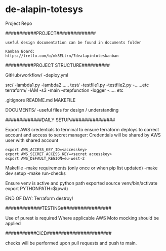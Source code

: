 # de-alapin-totesys
Project Repo

###########PROJECT##############

	useful design documentation can be found in documents folder

	Kanban Board:
	https://trello.com/b/mk8ELtrn/7dealapintoteskanban


##########PROJECT STRUCTURE##########

GitHub/workflow/
	-deploy.yml

src/
	-lambda1.py
	-lambda2……
test/
	-testfile1.py
	-testfile2.py
	-……etc
terraform/
	-IAM
	-s3
	-main
	-stepfunction
	-logger
	-….. etc

.gitignore
README.md
MAKEFILE

DOCUMENTS/
	-useful files for design / understanding


#############DAILY SETUP################

Export AWS credentials to terminal to ensure terraform deploys to correct account and access to secret manager:
Credentials will be shared by AWS user with shared account

	export AWS_ACCESS_KEY_ID=<accesskey>
	export AWS_SECRET_ACCESS_KEY=<secret accesskey>
	export AWS_DEFAULT_REGION=eu-west-2


Makefile
	-make requirements (only once or when pip list updated)
	-make dev setup
	-make run-checks

Ensure venv is active and python path exported
	source venv/bin/activate
	export PYTHONPATH=$(pwd)

END OF DAY: Terraform destroy!


#############TESTING##################

Use of purest is required
Where applicable AWS Moto mocking should be applied



###########CICD####################### 

checks will be performed upon pull requests and push to main.


